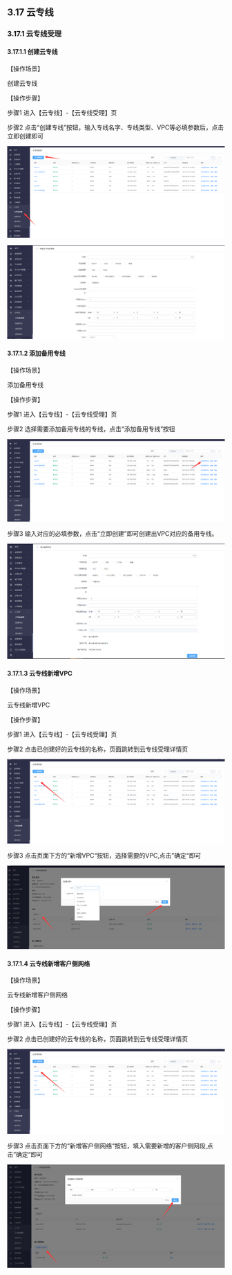 ## 3.17  云专线

### 3.17.1 云专线受理

#### 3.17.1.1 创建云专线

【操作场景】

创建云专线

【操作步骤】

步骤1 进入【云专线】-【云专线受理】页

步骤2 点击“创建专线”按钮，输入专线名字、专线类型、VPC等必填参数后，点击立即创建即可

![img](./img/image437.png)

![img](./img/image438.png)

#### 3.17.1.2 添加备用专线

【操作场景】

添加备用专线

【操作步骤】

步骤1 进入【云专线】-【云专线受理】页

步骤2 选择需要添加备用专线的专线，点击“添加备用专线”按钮

![img](./img/image439.png)

步骤3 输入对应的必填参数，点击“立即创建”即可创建出VPC对应的备用专线。

![img](./img/image440.png)



#### 3.17.1.3 云专线新增VPC

【操作场景】

云专线新增VPC

【操作步骤】

步骤1 进入【云专线】-【云专线受理】页

步骤2  点击已创建好的云专线的名称，页面跳转到云专线受理详情页

![img](./img/image441.png)

步骤3  点击页面下方的“新增VPC“按钮，选择需要的VPC,点击”确定“即可

![img](./img/image442.png)



#### 3.17.1.4 云专线新增客户侧网络

【操作场景】

云专线新增客户侧网络

【操作步骤】

步骤1 进入【云专线】-【云专线受理】页

步骤2  点击已创建好的云专线的名称，页面跳转到云专线受理详情页

![img](./img/image441.png)

步骤3  点击页面下方的“新增客户侧网络“按钮，填入需要新增的客户侧网段,点击”确定“即可

![img](./img/image443.png)

